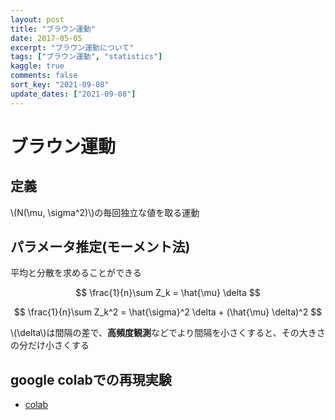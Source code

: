 ```yaml
---
layout: post
title: "ブラウン運動"
date: 2017-05-05
excerpt: "ブラウン運動について"
tags: ["ブラウン運動", "statistics"]
kaggle: true
comments: false
sort_key: "2021-09-08"
update_dates: ["2021-09-08"]
---
```



# ブラウン運動

## 定義
\\(N(\mu, \sigma^2)\\)の毎回独立な値を取る運動  

## パラメータ推定(モーメント法)
平均と分散を求めることができる  
 
$$
\frac{1}{n}\sum Z_k = \hat{\mu} \delta
$$

$$
\frac{1}{n}\sum Z_k^2 = \hat{\sigma}^2 \delta + (\hat{\mu} \delta)^2
$$

\\(\delta\\)は間隔の差で、**高頻度観測**などでより間隔を小さくすると、その大きさの分だけ小さくする  

## google colabでの再現実験
 - [colab](https://colab.research.google.com/drive/1KJTDd_UJ0Vmvq4gdCuFXkBvos-CSIXnd?usp=sharing)

